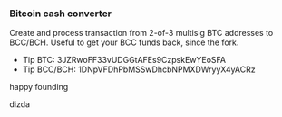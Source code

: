 ### Bitcoin cash converter

Create and process transaction from 2-of-3 multisig BTC addresses to BCC/BCH.
Useful to get your BCC funds back, since the fork. 


* Tip BTC: 3JZRwoFF33vUDGGtAFEs9CzpskEwYEoSFA
* Tip BCC/BCH: 1DNpVFDhPbMSSwDhcbNPMXDWryyX4yACRz

happy founding

dizda